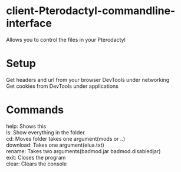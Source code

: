 # client-Pterodactyl-commandline-interface
Allows you to control the files in your Pterodactyl <br>

# Setup
Get headers and url from your browser DevTools under networking <br>
Get cookies from DevTools under applications
<br>
# Commands
help: Shows this <br>
ls: Show everything in the folder <br>
cd: Moves folder takes one argument(mods or ..) <br>
download: Takes one argument(elua.txt) <br>
rename: Takes two arguments(badmod.jar badmod.disabledjar) <br>
exit: Closes the program <br>
clear: Clears the console
